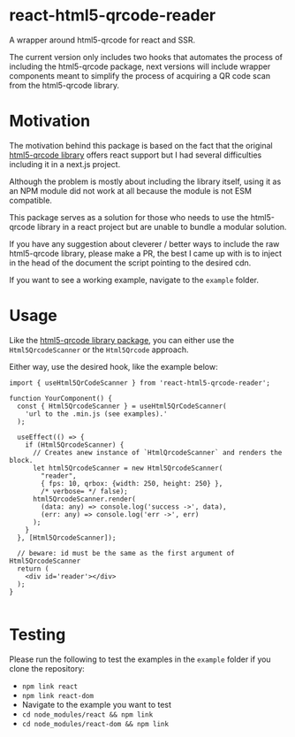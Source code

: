 # react-html5-qrcode-reader
A wrapper around html5-qrcode for react and SSR.

The current version only includes two hooks that automates the process of
including the html5-qrcode package, next versions will include wrapper
components meant to simplify the process of acquiring a QR code scan from the
html5-qrcode library.

# Motivation
The motivation behind this package is based on the fact that the original 
[html5-qrcode library](https://github.com/mebjas/html5-qrcode) offers react 
support but I had several difficulties including it in a next.js project.

Although the problem is mostly about including the library itself, using it as 
an NPM module did not work at all because the module is not ESM compatible.

This package serves as a solution for those who needs to use the html5-qrcode 
library in a react project but are unable to bundle a modular solution.

If you have any suggestion about cleverer / better ways to include the raw 
html5-qrcode library, please make a PR, the best I came up with is to inject 
in the head of the document the script pointing to the desired cdn.

If you want to see a working example, navigate to the `example` folder.

# Usage
Like the [html5-qrcode library package](https://github.com/mebjas/html5-qrcode),
you can either use the `Html5QrcodeScanner` or the `Html5Qrcode` approach.

Either way, use the desired hook, like the example below:

```tsx
import { useHtml5QrCodeScanner } from 'react-html5-qrcode-reader';

function YourComponent() {
  const { Html5QrcodeScanner } = useHtml5QrCodeScanner(
    'url to the .min.js (see examples).'
  );

  useEffect(() => {
    if (Html5QrcodeScanner) {
      // Creates anew instance of `HtmlQrcodeScanner` and renders the block.
      let html5QrcodeScanner = new Html5QrcodeScanner(
        "reader",
        { fps: 10, qrbox: {width: 250, height: 250} },
        /* verbose= */ false);
      html5QrcodeScanner.render(
        (data: any) => console.log('success ->', data), 
        (err: any) => console.log('err ->', err)
      );
    }
  }, [Html5QrcodeScanner]);

  // beware: id must be the same as the first argument of Html5QrcodeScanner
  return (
    <div id='reader'></div>
  );
}


```

# Testing
Please run the following to test the examples in the `example` folder if you
clone the repository:

- `npm link react`
- `npm link react-dom`
- Navigate to the example you want to test
- `cd node_modules/react && npm link`
- `cd node_modules/react-dom && npm link`

